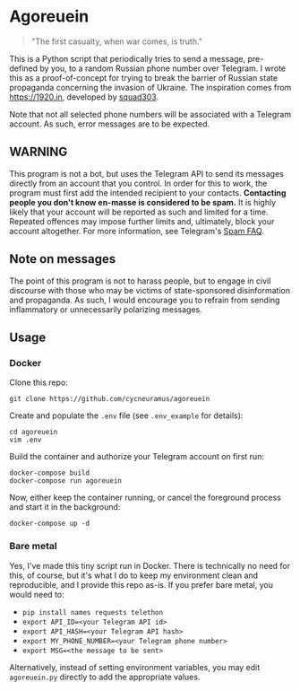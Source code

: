 # Agoreuein

> "The first casualty, when war comes, is truth."

This is a Python script that periodically tries to send a message, pre-defined by you, to a random Russian phone number over Telegram. I wrote this as a proof-of-concept for trying to break the barrier of Russian state propaganda concerning the invasion of Ukraine. The inspiration comes from https://1920.in, developed by [squad303](https://github.com/squad303/squad303app).

Note that not all selected phone numbers will be associated with a Telegram account. As such, error messages are to be expected.

## WARNING

This program is not a bot, but uses the Telegram API to send its messages directly from an account that you control. In order for this to work, the program must first add the intended recipient to your contacts. **Contacting people you don't know en-masse is considered to be spam.** It is highly likely that your account will be reported as such and limited for a time. Repeated offences may impose further limits and, ultimately, block your account altogether. For more information, see Telegram's [Spam FAQ](https://telegram.org/faq_spam).

## Note on messages

The point of this program is not to harass people, but to engage in civil discourse with those who may be victims of state-sponsored disinformation and propaganda. As such, I would encourage you to refrain from sending inflammatory or unnecessarily polarizing messages.

## Usage

### Docker

Clone this repo: 
```
git clone https://github.com/cycneuramus/agoreuein
```

Create and populate the `.env` file (see `.env_example` for details):
```
cd agoreuein
vim .env
```

Build the container and authorize your Telegram account on first run:
```
docker-compose build
docker-compose run agoreuein
```

Now, either keep the container running, or cancel the foreground process and start it in the background:
```
docker-compose up -d
```

### Bare metal
Yes, I've made this tiny script run in Docker. There is technically no need for this, of course, but it's what I do to keep my environment clean and reproducible, and I provide this repo as-is. If you prefer bare metal, you would need to:

+ `pip install names requests telethon`
+ `export API_ID=<your Telegram API id>` 
+ `export API_HASH=<your Telegram API hash>`
+ `export MY_PHONE_NUMBER=<your Telegram phone number>`
+ `export MSG=<the message to be sent>`

Alternatively, instead of setting environment variables, you may edit `agoreuein.py` directly to add the appropriate values. 

